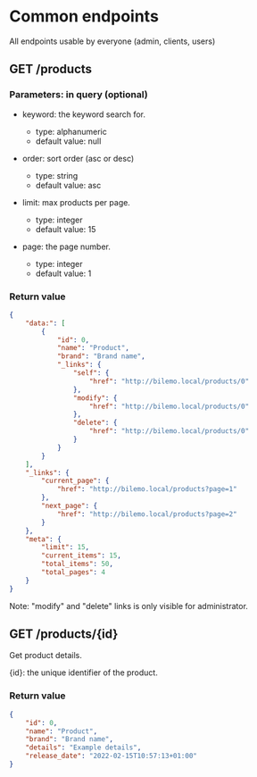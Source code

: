 # Common endpoints

All endpoints usable by everyone (admin, clients, users)

## GET /products

### Parameters: in query (optional)

*   keyword: the keyword search for.

    *   type: alphanumeric
    *   default value: null

*   order: sort order (asc or desc)

    *   type: string
    *   default value: asc

*   limit: max products per page.

    *   type: integer
    *   default value: 15

*   page: the page number.

    *   type: integer
    *   default value: 1

### Return value

```json
{
    "data:": [
        {
            "id": 0,
            "name": "Product",
            "brand": "Brand name",
            "_links": {
                "self": {
                    "href": "http://bilemo.local/products/0"
                },
                "modify": {
                    "href": "http://bilemo.local/products/0"
                },
                "delete": {
                    "href": "http://bilemo.local/products/0"
                }
            }
        }
    ],
    "_links": {
        "current_page": {
            "href": "http://bilemo.local/products?page=1"
        },
        "next_page": {
            "href": "http://bilemo.local/products?page=2"
        }
    },
    "meta": {
        "limit": 15,
        "current_items": 15,
        "total_items": 50,
        "total_pages": 4
    }
}
```
Note: "modify" and "delete" links is only visible for administrator.

## GET /products/{id}

Get product details.

{id}: the unique identifier of the product.

### Return value

```json
{
    "id": 0,
    "name": "Product",
    "brand": "Brand name",
    "details": "Example details",
    "release_date": "2022-02-15T10:57:13+01:00"
}
```
